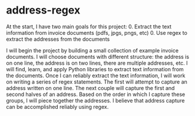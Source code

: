 # address-regex
At the start, I have two main goals for this project:
0. Extract the text information from invoice documents (pdfs, jpgs, pngs, etc)
0. Use regex to extract the addresses from the documents

I will begin the project by building a small collection of example invoice documents. I will choose documents with different structure: the address is on one line, the address is on two lines, there are multiple addresses, etc. I will find, learn, and apply Python libraries to extract text information from the documents. Once I can reliably extract the text information, I will work on writing a series of regex statements. The first will attempt to capture an address written on one line. The next couple will capture the first and second halves of an address. Based on the order in which I capture these groups, I will piece together the addresses. I believe that address capture can be accomplished reliably using regex.